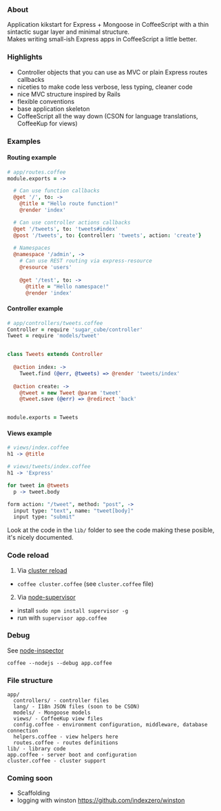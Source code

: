 ### About

Application kikstart for Express + Mongoose in CoffeeScript with a thin sintactic sugar layer and minimal structure.  
Makes writing small-ish Express apps in CoffeeScript a little better.


### Highlights

* Controller objects that you can use as MVC or plain Express routes callbacks
* niceties to make code less verbose, less typing, cleaner code
* nice MVC structure inspired by Rails
* flexible conventions
* base application skeleton
* CoffeeScript all the way down (CSON for language translations, CoffeeKup for views)


### Examples

#### Routing example

```coffeescript
# app/routes.coffee
module.exports = ->

  # Can use function callbacks
  @get '/', to: ->
    @title = "Hello route function!"
    @render 'index'

  # Can use controller actions callbacks
  @get '/tweets', to: 'tweets#index'
  @post '/tweets', to: {controller: 'tweets', action: 'create'}
  
  # Namespaces
  @namespace '/admin', ->
    # Can use REST routing via express-resource
    @resource 'users'
    
    @get '/test', to: ->
      @title = "Hello namespace!"
      @render 'index'

```


#### Controller example

```coffeescript
# app/controllers/tweets.coffee
Controller = require 'sugar_cube/controller'
Tweet = require 'models/tweet'


class Tweets extends Controller
  
  @action index: ->
    Tweet.find (@err, @tweets) => @render 'tweets/index'
    
  @action create: ->
    @tweet = new Tweet @param 'tweet'
    @tweet.save (@err) => @redirect 'back'


module.exports = Tweets
```


#### Views example

```coffeescript
# views/index.coffee
h1 -> @title
```

```coffeescript
# views/tweets/index.coffee
h1 -> 'Express'

for tweet in @tweets
  p -> tweet.body

form action: "/tweet", method: "post", ->
  input type: "text", name: "tweet[body]"
  input type: "submit"
```

Look at the code in the `lib/` folder to see the code making these posible, it's nicely documented.


### Code reload

1. Via [cluster reload](http://learnboost.github.com/cluster/docs/reload.html)
  * `coffee cluster.coffee` (see `cluster.coffee` file)

2. Via [node-supervisor](https://github.com/isaacs/node-supervisor)
  * install `sudo npm install supervisor -g`  
  * run with `supervisor app.coffee`


### Debug

See [node-inspector](https://github.com/dannycoates/node-inspector)

```shell
coffee --nodejs --debug app.coffee
```


### File structure

```
app/
  controllers/ - controller files
  lang/ - I18n JSON files (soon to be CSON)
  models/ - Mongoose models
  views/ - CoffeeKup view files
  config.coffee - environment configuration, middleware, database connection
  helpers.coffee - view helpers here
  routes.coffee - routes definitions
lib/ - library code
app.coffee - server boot and configuration
cluster.coffee - cluster support
```


### Coming soon

* Scaffolding
* logging with winston https://github.com/indexzero/winston

